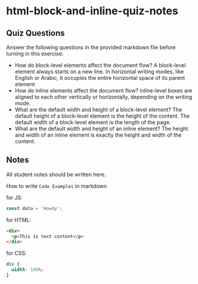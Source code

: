 # html-block-and-inline-quiz-notes

## Quiz Questions

Answer the following questions in the provided markdown file before turning in this exercise:

- How do block-level elements affect the document flow?
  A block-level element always starts on a new line. In horizontal writing modes, like English or Arabic, it occupies the entire horizontal space of its parent element
- How do inline elements affect the document flow?
  inline-level boxes are aligned to each other vertically or horizontally, depending on the writing mode.
- What are the default width and height of a block-level element?
  The default height of a block-level element is the height of the content. The default width of a block-level element is the length of the page.
- What are the default width and height of an inline element?
  The height and width of an inline element is exactly the height and width of the content.

## Notes

All student notes should be written here.

How to write `Code Examples` in markdown

for JS:

```javascript
const data = 'Howdy';
```

for HTML:

```html
<div>
  <p>This is text content</p>
</div>
```

for CSS:

```css
div {
  width: 100%;
}
```
